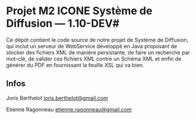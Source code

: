 # Projet M2 ICONE Système de Diffusion — 1.10-DEV#

Ce dépôt contient le code source de notre projet de Système de Diffusion, qui inclut un serveur de WebService développé en Java proposant de stocker des fichiers XML de manière persistante, de faire un recherche par mot-clé, de valider ces fichiers XML contre un Schéma XML et enfin de générer du PDF en fournissant la feuille XSL qui va bien.

## Infos ##

Joris Berthelot <joris.berthelot@gmail.com>

Etienne Ragonneau <etienne.ragonneau@gmail.com>

